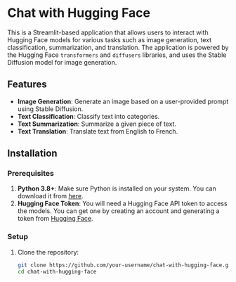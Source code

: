 # Chat with Hugging Face

This is a Streamlit-based application that allows users to interact with Hugging Face models for various tasks such as image generation, text classification, summarization, and translation. The application is powered by the Hugging Face `transformers` and `diffusers` libraries, and uses the Stable Diffusion model for image generation.

## Features

- **Image Generation**: Generate an image based on a user-provided prompt using Stable Diffusion.
- **Text Classification**: Classify text into categories.
- **Text Summarization**: Summarize a given piece of text.
- **Text Translation**: Translate text from English to French.

## Installation

### Prerequisites

1. **Python 3.8+**: Make sure Python is installed on your system. You can download it from [here](https://www.python.org/downloads/).
2. **Hugging Face Token**: You will need a Hugging Face API token to access the models. You can get one by creating an account and generating a token from [Hugging Face](https://huggingface.co/settings/tokens).

### Setup

1. Clone the repository:

   ```bash
   git clone https://github.com/your-username/chat-with-hugging-face.git
   cd chat-with-hugging-face
